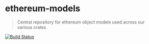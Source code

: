 # ethereum-models

> Central repository for ethereum object models used across our various crates

[![Build Status](https://travis-ci.org/antikantian/ethereum-models.svg?branch=master)](https://travis-ci.org/antikantian/ethereum-models)
